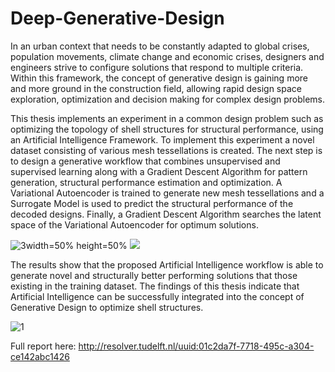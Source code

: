 # Deep-Generative-Design

In an urban context that needs to be constantly adapted to global crises, population movements, climate change and economic crises, designers and engineers strive to configure solutions that respond to multiple criteria. Within this framework, the concept of generative design is gaining more and more ground in the construction field, allowing rapid design space exploration, optimization and decision making for complex design problems.

This thesis implements an experiment in a common design problem such as optimizing the topology of shell structures for structural performance, using an Artificial Intelligence Framework. To implement this experiment a novel dataset consisting of various mesh tessellations is created. The next step is to design a generative workflow that combines unsupervised and supervised learning along with a Gradient Descent Algorithm for pattern generation, structural performance estimation and optimization. A Variational Autoencoder is trained to generate new mesh tessellations and a Surrogate Model is used to predict the structural performance of the decoded designs. Finally, a Gradient Descent Algorithm searches the latent space of the Variational Autoencoder for optimum solutions.

![3](https://user-images.githubusercontent.com/120601318/208213574-ed2cec1c-6241-43da-92d7-844ee1b03205.jpg)width=50% height=50%
<img src= "https://user-images.githubusercontent.com/120601318/208213574-ed2cec1c-6241-43da-92d7-844ee1b03205.jpg">


The results show that the proposed Artificial Intelligence workflow is able to generate novel and structurally better performing solutions that those existing in the training dataset. The findings of this thesis indicate that Artificial Intelligence can be successfully integrated into the concept of Generative Design to optimize shell structures.
 
![1](https://user-images.githubusercontent.com/120601318/208213648-fedf954a-1653-43e1-8a58-2999df897fd1.gif)


Full report here: http://resolver.tudelft.nl/uuid:01c2da7f-7718-495c-a304-ce142abc1426
